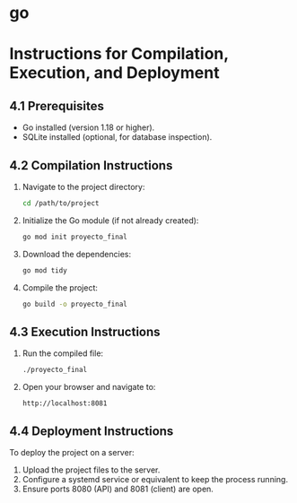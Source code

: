 # go
# Instructions for Compilation, Execution, and Deployment

## 4.1 Prerequisites

- Go installed (version 1.18 or higher).
- SQLite installed (optional, for database inspection).

## 4.2 Compilation Instructions

1. Navigate to the project directory:
   ```bash
   cd /path/to/project
   ```

2. Initialize the Go module (if not already created):
   ```bash
   go mod init proyecto_final
   ```

3. Download the dependencies:
   ```bash
   go mod tidy
   ```

4. Compile the project:
   ```bash
   go build -o proyecto_final
   ```

## 4.3 Execution Instructions

1. Run the compiled file:
   ```bash
   ./proyecto_final
   ```

2. Open your browser and navigate to:
   ```
   http://localhost:8081
   ```

## 4.4 Deployment Instructions

To deploy the project on a server:

1. Upload the project files to the server.
2. Configure a systemd service or equivalent to keep the process running.
3. Ensure ports 8080 (API) and 8081 (client) are open.


